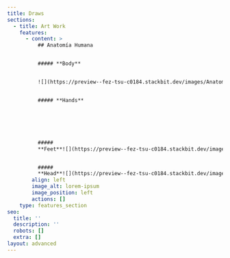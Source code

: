 ```yaml
---
title: Draws
sections:
  - title: Art Work
    features:
      - content: >
          ## Anatomía Humana


          ##### **Body**


          ![](https://preview--fez-tsu-c0184.stackbit.dev/images/Anatomia.jpg)


          ##### **Hands**






          #####
          **Feet**![](https://preview--fez-tsu-c0184.stackbit.dev/images/Anatomia%20Pies.jpg)


          #####
          **Head**![](https://preview--fez-tsu-c0184.stackbit.dev/images/Head%20structure.jpg)![](images/Bones\&Muscles.jpg)![](images/Bones\&Muscles.jpg)
        align: left
        image_alt: lorem-ipsum
        image_position: left
        actions: []
    type: features_section
seo:
  title: ''
  description: ''
  robots: []
  extra: []
layout: advanced
---
```

